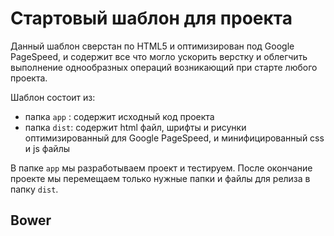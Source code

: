 # Стартовый шаблон для проекта

Данный шаблон сверстан по HTML5 и оптимизирован под Google PageSpeed, и содержит все что могло ускорить верстку и облегчить выполнение однообразных операций возникающий при старте любого проекта.  


Шаблон состоит из: 

* папка `app` :  содержит исходный код проекта
* папка `dist`:  содержит html файл, шрифты и рисунки оптимизированный для Google PageSpeed, и минифицированный css и js файлы


В папке `app` мы разработываем проект и тестируем. После окончание проекте мы перемещаем только нужные папки и файлы для релиза в папку `dist`. 



## Bower



